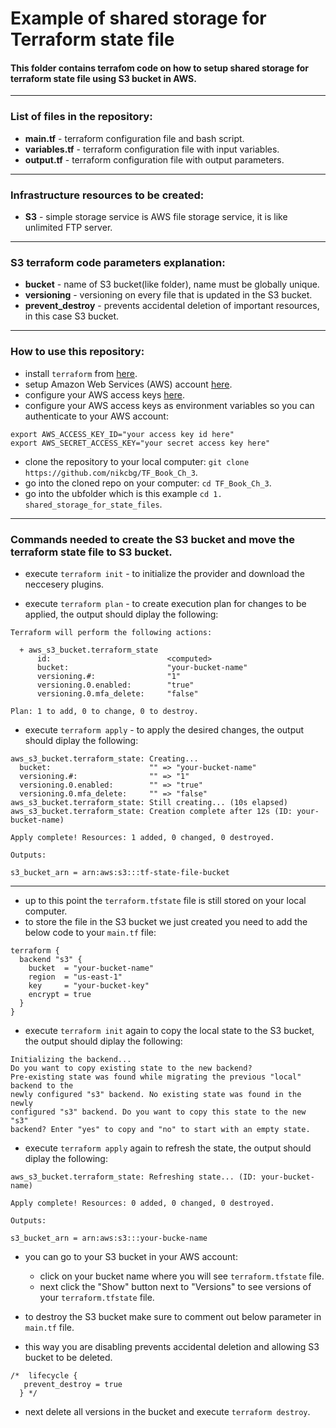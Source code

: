 # Example of shared storage for Terraform state file

#### This folder contains terrafom code on how to setup shared storage for terraform state file using S3 bucket in AWS.

-----------------------------------------------------------------------------------------------------------------------
### List of files in the repository:
- __main.tf__ - terraform configuration file and bash script.
- __variables.tf__ - terraform configuration file with input variables.
- __output.tf__ - terraform configuration file with output parameters.

---------------------------------------------------------------------------------------------------------------
###  Infrastructure resources to be created:
- __S3__ - simple storage service is AWS file storage service, it is like unlimited FTP server.
-----------------------------------------------------------------------------------------------------------------
### S3 terraform code parameters explanation:
- __bucket__ - name of S3 bucket(like folder), name must be globally unique.
- __versioning__ - versioning on every file that is updated in the S3 bucket.
- __prevent_destroy__ -  prevents accidental deletion of important resources, in this case S3 bucket.  

---------------------------------------------------------------------------------------------------------------
### How to use this repository:
- install `terraform` from [here](https://www.terraform.io/downloads.html).
- setup Amazon Web Services (AWS) account [here](https://aws.amazon.com/).
- configure your AWS access keys [here](https://docs.aws.amazon.com/general/latest/gr/aws-sec-cred-types.html#access-keys-and-secret-access-keys).
- configure your AWS access keys as environment variables so you can authenticate to your AWS account:

```
export AWS_ACCESS_KEY_ID="your access key id here"
export AWS_SECRET_ACCESS_KEY="your secret access key here"
```
   
- clone the repository to your local computer: `git clone https://github.com/nikcbg/TF_Book_Ch_3`.
- go into the cloned repo on your computer: `cd TF_Book_Ch_3`.
- go into the ubfolder which is this example `cd 1. shared_storage_for_state_files`.

------------------------------------------------------------------------------------------------------------------
### Commands needed to create the S3 bucket and move the terraform state file to S3 bucket.
- execute `terraform init` - to initialize the provider and download the neccesery plugins.
  
- execute `terraform plan` - to create execution plan for changes to be applied, the output should diplay the following:  
```
Terraform will perform the following actions:

  + aws_s3_bucket.terraform_state
      id:                          <computed>
      bucket:                      "your-bucket-name"
      versioning.#:                "1"
      versioning.0.enabled:        "true"
      versioning.0.mfa_delete:     "false"

Plan: 1 to add, 0 to change, 0 to destroy.
```
  
- execute `terraform apply` - to apply the desired changes, the output should diplay the following:

```
aws_s3_bucket.terraform_state: Creating...
  bucket:                      "" => "your-bucket-name"
  versioning.#:                "" => "1"
  versioning.0.enabled:        "" => "true"
  versioning.0.mfa_delete:     "" => "false"
aws_s3_bucket.terraform_state: Still creating... (10s elapsed)
aws_s3_bucket.terraform_state: Creation complete after 12s (ID: your-bucket-name)

Apply complete! Resources: 1 added, 0 changed, 0 destroyed.

Outputs:

s3_bucket_arn = arn:aws:s3:::tf-state-file-bucket
```
---------------------------------------------------------------------------------------------------------------------------
- up to this point the `terraform.tfstate` file is still stored on your local computer.
- to store the file in the S3 bucket we just created you need to add the below code to your `main.tf` file:

```
terraform {
  backend "s3" {
    bucket  = "your-bucket-name"
    region  = "us-east-1"
    key     = "your-bucket-key"
    encrypt = true
  }
}
```

- execute `terraform init` again to copy the local state to the S3 bucket, the output should diplay the following:

```
Initializing the backend...
Do you want to copy existing state to the new backend?
Pre-existing state was found while migrating the previous "local" backend to the
newly configured "s3" backend. No existing state was found in the newly
configured "s3" backend. Do you want to copy this state to the new "s3"
backend? Enter "yes" to copy and "no" to start with an empty state.
```
- execute `terraform apply` again to refresh the state, the output should diplay the following:  
```
aws_s3_bucket.terraform_state: Refreshing state... (ID: your-bucket-name)

Apply complete! Resources: 0 added, 0 changed, 0 destroyed.

Outputs:

s3_bucket_arn = arn:aws:s3:::your-bucke-name
```
- you can go to your S3 bucket in your AWS account:
  - click on your bucket name where you will see `terraform.tfstate` file.
  - next click the "Show" button next to "Versions" to see versions of your `terraform.tfstate` file.
  
- to destroy the S3 bucket make sure to comment out below parameter in `main.tf` file.
- this way you are disabling prevents accidental deletion and allowing S3 bucket to be deleted.
```
/*  lifecycle {
   prevent_destroy = true
  } */
```

- next delete all versions in the bucket and execute `terraform destroy`. 

